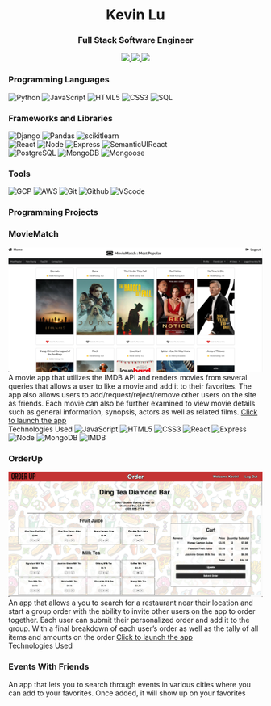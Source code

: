 
<h1 align="center">Kevin Lu</h1>
<h3 align="center">Full Stack Software Engineer</h3>


<p align="center">
  <a href="https://github.com/Kklu78">
    <img src="https://img.shields.io/badge/-kklu78-333?style=flat&logo=Github&logoColor=white">
  </a>
  <a href="https://www.linkedin.com/in/kklu/">
    <img src="https://img.shields.io/badge/-kklu-blue?style=flat&logo=Linkedin&logoColor=white">
  </a>
  <a href="mailto:kevinklu78@gmail.com">
    <img src="https://img.shields.io/badge/-kevinklu78-c14438?style=flat&logo=Gmail&logoColor=white">
  </a>
   
</p>

<h3>Programming Languages</h3>

![Python](https://img.shields.io/badge/-Python-333?style=flat&logo=python)
![JavaScript](https://img.shields.io/badge/-JavaScript-333?style=flat&logo=javascript)
![HTML5](https://img.shields.io/badge/-HTML5-333?style=flat&logo=html5)
![CSS3](https://img.shields.io/badge/-CSS-333?style=flat&logo=css3)
![SQL](https://img.shields.io/badge/-SQL-333?style=flat&logo=mysql)

<h3>Frameworks and Libraries</h3>

![Django](https://img.shields.io/badge/-Django-333?style=flat&logo=django)
![Pandas](https://img.shields.io/badge/-Pandas-333?style=flat&logo=pandas)
![scikitlearn](https://img.shields.io/badge/-scikitlearn-333?style=flat&logo=scikit-learn)
<br />
![React](https://img.shields.io/badge/-React-333?style=flat&logo=react)
![Node](https://img.shields.io/badge/-Node.js-333?style=flat&logo=node.js)
![Express](https://img.shields.io/badge/-Express-333?style=flat&logo=express)
![SemanticUIReact](https://img.shields.io/badge/-Semantic%20UI%20React-333?style=flat&logo=semanticuireact)
<br />
![PostgreSQL](https://img.shields.io/badge/-PostgreSQL-333?style=flat&logo=postgresql)
![MongoDB](https://img.shields.io/badge/-MongoDB-333?style=flat&logo=mongodb)
![Mongoose](https://img.shields.io/badge/-Mongoose-333?style=flat&logo=mongodb)

<h3>Tools</h3>

![GCP](https://img.shields.io/badge/-GCP-333?style=flat&logo=googlecloud)
![AWS](https://img.shields.io/badge/-AWS-333?style=flat&logo=amazonaws)
![Git](https://img.shields.io/badge/-Git-333?style=flat&logo=git)
![Github](https://img.shields.io/badge/-Github-333?style=flat&logo=github)
![VScode](https://img.shields.io/badge/-VSCode-333?style=flat&logo=visualstudiocode)

<h3>Programming Projects</h3>

### MovieMatch
![Search: Most Popular](https://raw.githubusercontent.com/Kklu78/MovieMatch/master/public/images/readme/MostPopular.png)
A movie app that utilizes the IMDB API and renders movies from several queries that allows a user to like a movie and add it to their favorites.  The app also allows users to add/request/reject/remove other users on the site as friends.  Each movie can also be further examined to view movie details such as general information, synopsis, actors as well as related films.
[Click to launch the app](https://moviematch-app.herokuapp.com/)
<br />
Technologies Used
![JavaScript](https://img.shields.io/badge/-JavaScript-333?style=flat&logo=javascript)
![HTML5](https://img.shields.io/badge/-HTML5-333?style=flat&logo=html5)
![CSS3](https://img.shields.io/badge/-CSS-333?style=flat&logo=css3)
![React](https://img.shields.io/badge/-React-333?style=flat&logo=react)
![Express](https://img.shields.io/badge/-Express-333?style=flat&logo=express)
![Node](https://img.shields.io/badge/-Node.js-333?style=flat&logo=node.js)
![MongoDB](https://img.shields.io/badge/-MongoDB-333?style=flat&logo=mongodb)
![IMDB](https://img.shields.io/badge/-IMDb-333?style=flat&logo=imdb)


### OrderUp
![Search: Most Popular](https://github.com/Kklu78/OrderUp/raw/master/public/images/Readme/Order.png)
An app that allows a you to search for a restaurant near their location and start a group order with the ability to invite other users on the app to order together.  Each user can submit their personalized order and add it to the group. With a final breakdown of each user’s order as well as the tally of all items and amounts on the order
[Click to launch the app](https://orderupapp.herokuapp.com/orderup)
<br />
Technologies Used

### Events With Friends
An app that lets you to search through events in various cities where you can add to your favorites.  Once added, it will show up on your favorites




